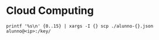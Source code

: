 # Cloud Computing

```
printf '%s\n' {0..15} | xargs -I {} scp ./alunno-{}.json alunno@<ip>:/key/
```

